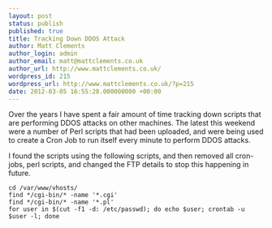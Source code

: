 ```yaml
---
layout: post
status: publish
published: true
title: Tracking Down DDOS Attack
author: Matt Clements
author_login: admin
author_email: matt@mattclements.co.uk
author_url: http://www.mattclements.co.uk/
wordpress_id: 215
wordpress_url: http://www.mattclements.co.uk/?p=215
date: 2012-03-05 16:55:28.000000000 +00:00
---
```

Over the years I have spent a fair amount of time tracking down scripts that are performing DDOS attacks on other machines. The latest this weekend were a number of Perl scripts that had been uploaded, and were being used to create a Cron Job to run itself every minute to perform DDOS attacks.

I found the scripts using the following scripts, and then removed all cron-jobs, perl scripts, and changed the FTP details to stop this happening in future.

<pre class="language-bash"><code>cd /var/www/vhosts/
find */cgi-bin/* -name '*.cgi'
find */cgi-bin/* -name '*.pl'
for user in $(cut -f1 -d: /etc/passwd); do echo $user; crontab -u $user -l; done</code></pre>
